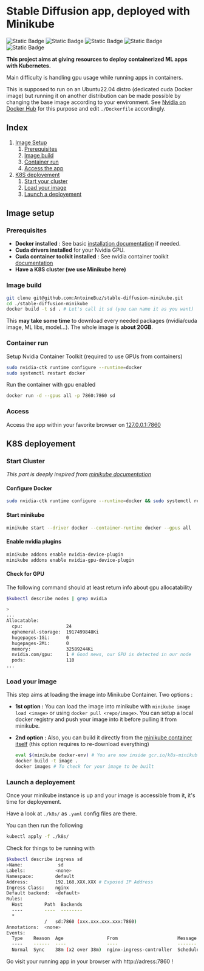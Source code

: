# Stable Diffusion app, deployed with Minikube

![Static Badge](https://img.shields.io/badge/Minikube-blue)
![Static Badge](https://img.shields.io/badge/HuggingFace-yellow)
![Static Badge](https://img.shields.io/badge/gradio-orange)
![Static Badge](https://img.shields.io/badge/GPU-%23009900)
![Static Badge](https://img.shields.io/badge/port-7860-green)

**This project aims at giving resources to deploy containerized ML apps with Kubernetes.**

Main difficulty is handling gpu usage while running apps in containers.

This is supposed to run on an Ubuntu22.04 distro (dedicated cuda Docker image) but running it on another distribution can be made possible by changing the base image according to your environment. See [Nvidia on Docker Hub](https://hub.docker.com/r/nvidia/cuda/tags) for this purpose and edit `./Dockerfile` accordingly. 

## Index

1. [Image Setup](#image-setup)
   1. [Prerequisites](#prerequisites)
   2. [Image build](#image-build)
   3. [Container run](#container-run)
   4. [Access the app](#access)
2. [K8S deployement](#k8s-deployement)
    1. [Start your cluster](#start-cluster)
    2. [Load your image](#load-your-image)
    3. [Launch a deployement](#launch-a-deployement)

## Image setup 

### Prerequisites

- **Docker installed** : See basic [installation documentation](https://docs.docker.com/engine/install/) if needed.
- **Cuda drivers installed** for your Nvidia GPU.
- **Cuda container toolkit installed** : See nvidia container toolkit [documentation](https://docs.nvidia.com/datacenter/cloud-native/container-toolkit/1.14.4/install-guide.html)
- **Have a K8S cluster (we use Minikube here)**

### Image build

```bash
git clone git@github.com:AntoineBuz/stable-diffusion-minikube.git
cd ./stable-diffusion-minikube
docker build -t sd . # Let's call it sd (you can name it as you want)
```

This **may take some time** to download every needed packages (nvidia/cuda image, ML libs, model...). The whole image is **about 20GB**.

### Container run

Setup Nvidia Container Toolkit (required to use GPUs from containers)

```bash
sudo nvidia-ctk runtime configure --runtime=docker
sudo systemctl restart docker
```
Run the container with gpu enabled

```bash
docker run -d --gpus all -p 7860:7860 sd
```

### Access

Access the app within your favorite browser on [127.0.0.1:7860](http://127.0.0.1:7860)

## K8S deployement

### Start Cluster
*This part is deeply inspired from [minikube documentation](https://minikube.sigs.k8s.io/docs/tutorials/nvidia/)*

#### Configure Docker

```bash
sudo nvidia-ctk runtime configure --runtime=docker && sudo systemctl restart docker
```

#### Start minikube

```bash
minikube start --driver docker --container-runtime docker --gpus all
```

#### Enable nvidia plugins

```bash
minikube addons enable nvidia-device-plugin
minikube addons enable nvidia-gpu-device-plugin
```

#### Check for GPU 

The following command should at least return info about gpu allocatability

```bash
$kubectl describe nodes | grep nvidia

>
...
Allocatable:
  cpu:                24
  ephemeral-storage:  1917499848Ki
  hugepages-1Gi:      0
  hugepages-2Mi:      0
  memory:             32589244Ki
  nvidia.com/gpu:     1 # Good news, our GPU is detected in our node
  pods:               110
...
```

### Load your image

This step aims at loading the image into Minikube Container. Two options :

- **1st option :** You can load the image into minikube with `minikube image load <image>` or using `docker pull <repo/image>`. You can setup a local docker registry and push your image into it before pulling it from minikube.

- **2nd option :** Also, you can build it directly from the [minikube container itself](https://minikube.sigs.k8s.io/docs/commands/docker-env/) (this option requires to re-download everything)

    ```bash
    eval $(minikube docker-env) # You are now inside gcr.io/k8s-minikube/... container
    docker build -t image .
    docker images # To check for your image to be built
    ```

### Launch a deployement

Once your minikube instance is up and your image is accessible from it, it's time for deployement.

Have a look at `./k8s/` as `.yaml` config files are there.

You can then run the following 

```bash
kubectl apply -f ./k8s/
```

Check for things to be running with 

```bash
$kubectl describe ingress sd
>Name:             sd
Labels:           <none>
Namespace:        default
Address:          192.168.XXX.XXX # Exposed IP Address 
Ingress Class:    nginx
Default backend:  <default>
Rules:
  Host        Path  Backends
  ----        ----  --------
  *           
              /   sd:7860 (xxx.xxx.xxx.xxx:7860)
Annotations:  <none>
Events:
  Type    Reason  Age                From                      Message
  ----    ------  ----               ----                      -------
  Normal  Sync    38m (x2 over 38m)  nginx-ingress-controller  Scheduled for sync

```

Go visit your running app in your browser with http://adress:7860 !
